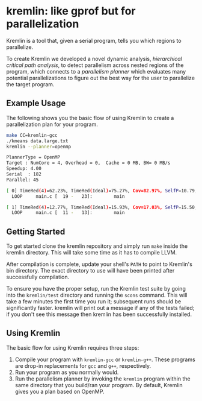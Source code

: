 # kremlin: like gprof but for parallelization

Kremlin is a tool that, given a serial program, tells you which regions to
parallelize.

To create Kremlin we developed a novel dynamic analysis, _hierarchical critical
path analysis_, to detect parallelism across nested regions of the program,
which connects to a _parallelism planner_ which evaluates many potential
parallelizations to figure out the best way for the user to parallelize the
target program. 

## Example Usage

The following shows you the basic flow of using Kremlin to create a
parallelization plan for your program.

```bash
make CC=kremlin-gcc
./kmeans data.large.txt
kremlin --planner=openmp

PlannerType = OpenMP
Target : NumCore = 4, Overhead = 0,  Cache = 0 MB, BW= 0 MB/s
Speedup: 4.00
Serial  : 182
Parallel: 45

[ 0] TimeRed(4)=62.23%, TimeRed(Ideal)=75.27%, Cov=82.97%, SelfP=10.79, DOALL
  LOOP     main.c [  19 -   23]:        main

[ 1] TimeRed(4)=12.77%, TimeRed(Ideal)=15.93%, Cov=17.03%, SelfP=15.50, DOALL
  LOOP     main.c [  11 -   13]:        main
```

## Getting Started

To get started clone the kremlin repository and simply run `make` inside the
kremlin directory.
This will take some time as it has to compile LLVM.

After compilation is complete, update your shell's `PATH` to point to Kremlin's
bin directory.
The exact directory to use will have been printed after successfully
compilation.

To ensure you have the proper setup, run the Kremlin test suite by going into
the `kremlin/test` directory and running the `scons` command.
This will take a few minutes the first time you run it; subsequent runs should
be significantly faster.
kremlin will print out a message if any of the tests failed; if you don't see
this message then kremlin has been successfully installed.

## Using Kremlin

The basic flow for using Kremlin requires three steps:

1. Compile your program with `kremlin-gcc` or `kremlin-g++`. These programs are
   drop-in replacements for `gcc` and `g++`, respectively. 
1. Run your program as you normally would.
1. Run the parallelism planner by invoking the `kremlin` program within the
   same directory that you build/ran your program.
   By default, Kremlin gives you a plan based on OpenMP.
